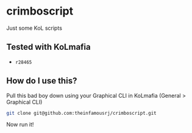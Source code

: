 # crimboscript
Just some KoL scripts

## Tested with KoLmafia
- `r28465`

## How do I use this?

Pull this bad boy down using your Graphical CLI in KoLmafia (General > Graphical CLI)
```bash
git clone git@github.com:theinfamousrj/crimboscript.git
```

Now run it!
